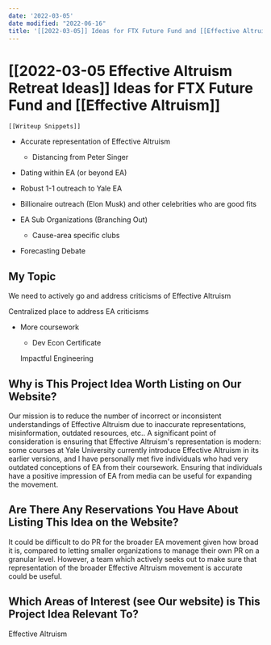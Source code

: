 ```yaml
---
date: '2022-03-05'
date modified: "2022-06-16"
title: '[[2022-03-05]] Ideas for FTX Future Fund and [[Effective Altruism]]'
---
```


# [[2022-03-05 Effective Altruism Retreat Ideas]] Ideas for FTX Future Fund and [[Effective Altruism]]
	[[Writeup Snippets]]

- Accurate representation of Effective Altruism
	- Distancing from Peter Singer
- Dating within EA (or beyond EA)
- Robust 1-1 outreach to Yale EA
- Billionaire outreach (Elon Musk) and other celebrities who are good fits
- EA Sub Organizations (Branching Out)
	- Cause-area specific clubs

- Forecasting Debate

## My Topic
We need to actively go and address criticisms of Effective Altruism

Centralized place to address EA criticisms

- More coursework
	- Dev Econ Certificate

	Impactful Engineering

## Why is This Project Idea Worth Listing on Our Website?
Our mission is to reduce the number of incorrect or inconsistent understandings of Effective Altruism due to inaccurate representations, misinformation, outdated resources, etc.. A significant point of consideration is ensuring that Effective Altruism's representation is modern: some courses at Yale University currently introduce Effective Altruism in its earlier versions, and I have personally met five individuals who had very outdated conceptions of EA from their coursework. Ensuring that individuals have a positive impression of EA from media can be useful for expanding the movement.

## Are There Any Reservations You Have About Listing This Idea on the Website?
It could be difficult to do PR for the broader EA movement given how broad it is, compared to letting smaller organizations to manage their own PR on a granular level. However, a team which actively seeks out to make sure that representation of the broader Effective Altruism movement is accurate could be useful.

## Which Areas of Interest (see Our website) is This Project Idea Relevant To?
Effective Altruism
